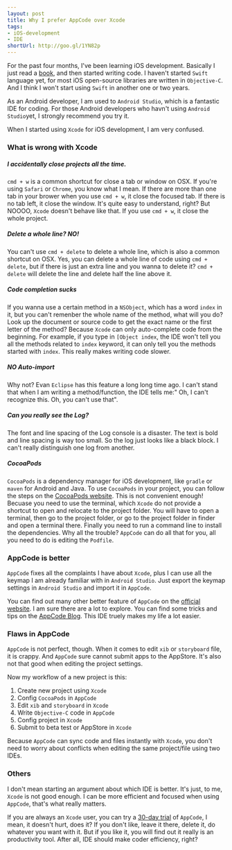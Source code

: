 ```yaml
---
layout: post
title: Why I prefer AppCode over Xcode
tags: 
- iOS-development
- IDE
shortUrl: http://goo.gl/1YN82p
---
```


For the past four months, I've been learning iOS development. Basically I just read a [book](http://www.amazon.com/Beginning-iPhone-Development-Exploring-iOS-ebook/dp/B00M4FC7O6/ref=mt_kindle?_encoding=UTF8&me=), and then started writing code. I haven't started `Swift` language yet, for most iOS open-source libraries are written in `Objective-C`. And I think I won't start using `Swift` in another one or two years.

As an Android developer, I am used to `Android Studio`, which is a fantastic IDE for coding. For those Android developers who havn't using `Android Studio`yet, I strongly recommend you try it. 

When I started using `Xcode` for iOS development, I am very confused.

### What is wrong with Xcode

##### I accidentally close projects all the time.
`cmd + w` is a common shortcut for close a tab or window on OSX. If you're using `Safari` or `Chrome`, you know what I mean. If there are more than one tab in your brower when you use `cmd + w`, it close the focused tab. If there is no tab left, it close the window. It's quite easy to understand, right? But NOOOO, `Xcode` doesn't behave like that. If you use `cmd + w`, it close the whole project.

##### Delete a whole line? NO!
You can't use `cmd + delete` to delete a whole line, which is also a common shortcut on OSX. Yes, you can delete a whole line of code using `cmd + delete`, but if there is just an extra line and you wanna to delete it? `cmd + delete` will delete the line and delete half the line above it.

##### Code completion sucks
If you wanna use a certain method in a `NSObject`, which has a word `index` in it, but you can't remenber the whole name of the method, what will you do? Look up the document or source code to get the exact name or the first letter of the method? Because `Xcode` can only auto-complete code from the beginning. For example, if you type in `[Object index`, the IDE won't tell you all the methods related to `index` keyword, it can only tell you the methods started with `index`. This really makes writing code slower.

##### NO Auto-import
Why not? Evan `Eclipse` has this feature a long long time ago. I can't stand that when I am writing a method/function, the IDE tells me:" Oh, I can't recognize this. Oh, you can't use that".

##### Can you really see the Log?
The font and line spacing of the Log console is a disaster. The text is bold and line spacing is way too small. So the log just looks like a black block. I can't really distinguish one log from another.

##### CocoaPods
`CocoaPods` is a dependency manager for iOS development, like `gradle` or `maven` for Android and Java. To use `CocoaPods` in your project, you can follow the steps on the [CocoaPods website](https://cocoapods.org/). This is not convenient enough! Becuase you need to use the terminal, which `Xcode` do not provide a shortcut to open and relocate to the project folder. You will have to open a terminal, then go to the project folder, or go to the project folder in finder and open a terminal there. Finally you need to run a command line to install the dependencies. Why all the trouble? `AppCode` can do all that for you, all you need to do is editing the `Podfile`.

### AppCode is better
`AppCode` fixes all the complaints I have about `Xcode`, plus I can use all the keymap I am already familiar with in `Android Studio`. Just export the keymap settings in `Android Studio` and import it in `AppCode`.

You can find out many other better feature of `AppCode` on the [official website](https://www.jetbrains.com/objc/features/). I am sure there are a lot to explore. You can find some tricks and tips on the [AppCode Blog](http://blog.jetbrains.com/objc/). This IDE truely makes my life a lot easier.

### Flaws in AppCode
`AppCode` is not perfect, though. When it comes to edit `xib` or `storyboard` file, it is crappy. And `AppCode` sure cannot submit apps to the AppStore. It's also not that good when editing the project settings.

Now my workflow of a new project is this: 

1. Create new project using `Xcode`
2. Config `CocoaPods` in `AppCode`
3. Edit `xib` and `storyboard` in `Xcode`
4. Write `Objective-C` code in `AppCode`
5. Config project in `Xcode`
6. Submit to beta test or AppStore in `Xcode`

Because `AppCode` can sync code and files instantly with `Xcode`, you don't need to worry about conflicts when editing the same project/file using two IDEs.

### Others
I don't mean starting an argument about which IDE is better. It's just, to me, `Xcode` is not good enough. I can be more efficient and focused when using `AppCode`, that's what really matters.

If you are always an `Xcode` user, you can try a [30-day trial](https://www.jetbrains.com/objc/download/) of `AppCode`, I mean, it doesn't hurt, does it? If you don't like, leave it there, delete it, do whatever you want with it. But if you like it, you will find out it really is an productivity tool. After all, IDE should make coder efficiency, right?

